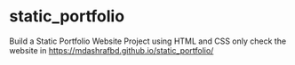 # static_portfolio
Build a Static Portfolio Website Project using HTML and CSS only
check the website in https://mdashrafbd.github.io/static_portfolio/

